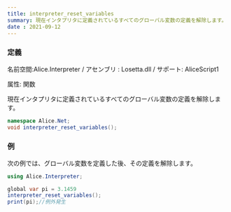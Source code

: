 ```yaml
---
title: interpreter_reset_variables
summary: 現在インタプリタに定義されているすべてのグローバル変数の定義を解除します。
date : 2021-09-12
---
```

### 定義
名前空間:Alice.Interpreter / アセンブリ : Losetta.dll / サポート: AliceScript1

属性: 関数

現在インタプリタに定義されているすべてのグローバル変数の定義を解除します。

```cs title="AliceScript"
namespace Alice.Net;
void interpreter_reset_variables();
```

### 例
次の例では、グローバル変数を定義した後、その定義を解除します。

```cs title="AliceScript"
using Alice.Interpreter;

global var pi = 3.1459
interpreter_reset_variables();
print(pi);//例外発生
```